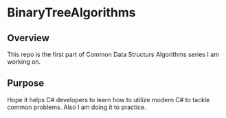 # BinaryTreeAlgorithms

## Overview
This repo is the first part of Common Data Structurs Algorithms series I am working on. 

## Purpose
Hope it helps C# developers to learn how to utilize modern C# to tackle common problems. Also I am doing it to practice.
